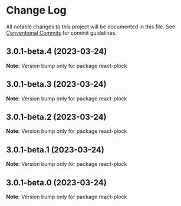 # Change Log

All notable changes to this project will be documented in this file.
See [Conventional Commits](https://conventionalcommits.org) for commit guidelines.

## 3.0.1-beta.4 (2023-03-24)

**Note:** Version bump only for package react-plock





## 3.0.1-beta.3 (2023-03-24)

**Note:** Version bump only for package react-plock





## 3.0.1-beta.2 (2023-03-24)

**Note:** Version bump only for package react-plock





## 3.0.1-beta.1 (2023-03-24)

**Note:** Version bump only for package react-plock





## 3.0.1-beta.0 (2023-03-24)

**Note:** Version bump only for package react-plock
